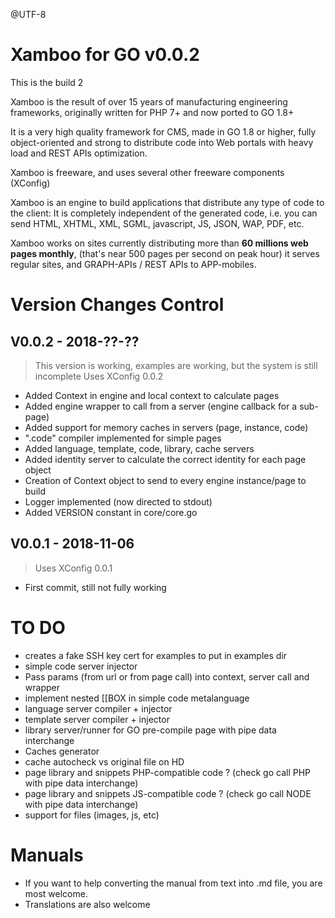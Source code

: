 @UTF-8

Xamboo for GO v0.0.2
=======================
This is the build 2

Xamboo is the result of over 15 years of manufacturing engineering frameworks, originally written for PHP 7+ and now ported to GO 1.8+

It is a very high quality framework for CMS, made in GO 1.8 or higher, fully object-oriented and strong to distribute code into Web portals with heavy load and REST APIs optimization.

Xamboo is freeware, and uses several other freeware components (XConfig)

Xamboo is an engine to build applications that distribute any type of code to the client:
It is completely independent of the generated code, i.e. you can send HTML, XHTML, XML, SGML, javascript, JS, JSON, WAP, PDF, etc.

Xamboo works on sites currently distributing more than **60 millions web pages monthly**, (that's near 500 pages per second on peak hour) it serves regular sites, and GRAPH-APIs / REST APIs to APP-mobiles.


Version Changes Control
=======================

V0.0.2 - 2018-??-??
-----------------------
> This version is working, examples are working, but the system is still incomplete
> Uses XConfig 0.0.2
- Added Context in engine and local context to calculate pages
- Added engine wrapper to call from a server (engine callback for a sub-page)
- Added support for memory caches in servers (page, instance, code)
- ".code" compiler implemented for simple pages
- Added language, template, code, library, cache servers
- Added identity server to calculate the correct identity for each page object
- Creation of Context object to send to every engine instance/page to build
- Logger implemented (now directed to stdout)
- Added VERSION constant in core/core.go

V0.0.1 - 2018-11-06
-----------------------
> Uses XConfig 0.0.1
- First commit, still not fully working

TO DO
=======================
- creates a fake SSH key cert for examples to put in examples dir
- simple code server injector
- Pass params (from url or from page call) into context, server call and wrapper
- implement nested [[BOX in simple code metalanguage
- language server compiler + injector
- template server compiler + injector
- library server/runner for GO pre-compile page with pipe data interchange
- Caches generator
- cache autocheck vs original file on HD
- page library and snippets PHP-compatible code ? (check go call PHP with pipe data interchange)
- page library and snippets JS-compatible code ? (check go call NODE with pipe data interchange)
- support for files (images, js, etc)

Manuals
=======================

- If you want to help converting the manual from text into .md file, you are most welcome.
- Translations are also welcome
